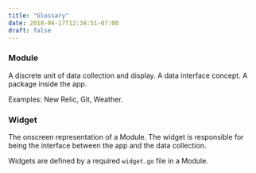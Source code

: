 ```yaml
---
title: "Glossary"
date: 2018-04-17T12:34:51-07:00
draft: false
---
```


### Module
A discrete unit of data collection and display. A data interface
concept. A package inside the app.

Examples: New Relic, Git, Weather.

### Widget
The onscreen representation of a Module. The widget is responsible for
being the interface between the app and the data collection.

Widgets are defined by a required `widget.go` file in a Module.

